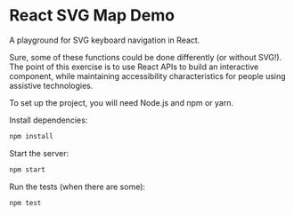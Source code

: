 # React SVG Map Demo

A playground for SVG keyboard navigation in React. 

Sure, some of these functions could be done differently (or without SVG!). The point of this exercise is to use React APIs to build an interactive component, while maintaining accessibility characteristics for people using assistive technologies.

To set up the project, you will need Node.js and npm or yarn.

Install dependencies:

```bash
npm install
```

Start the server:

```bash
npm start
```


Run the tests (when there are some):

```bash
npm test
```
